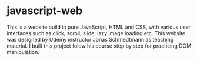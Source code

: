 # javascript-web

This is a website build in pure JavaScript, HTML and CSS, with various user interfaces such as click, scroll, slide, lazy image loading etc. 
This website was designed by Udemy instructor Jonas Schmedtmann as teaching material. 
I built this project folow his course step by step for practicing DOM manipulation.
